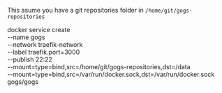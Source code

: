 This asume you have a git repositories folder in `/home/git/gogs-repositories`

docker service create \
    --name gogs\
    --network traefik-network \
    --label traefik.port=3000 \
    --publish 22:22 \
    --mount=type=bind,src=/home/git/gogs-repositories,dst=/data \
    --mount=type=bind,src=/var/run/docker.sock,dst=/var/run/docker.sock \
    gogs/gogs
